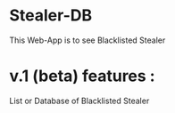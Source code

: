 # Stealer-DB

This Web-App is to see Blacklisted Stealer
# v.1 (beta) features :
List or Database of Blacklisted Stealer
